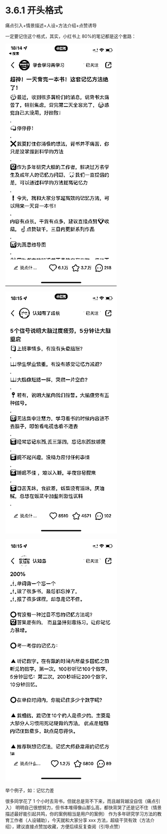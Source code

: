 # 3.6.1 开头格式

痛点引入+情景描述+人设+方法介绍+点赞诱导

一定要记住这个格式，其实，小红书上 80%的笔记都是这个套路：

![](img/bba8d8caa594d2a4f5e603cf5e05b80b.png)

![](img/d235864dc26ea6a776c0d609922b3ced.png)

![](img/cdbdbaaa93eb1ec024a50d3ced9e3b81.png)

举个例子，如：记忆力差

很多同学花了 1 个小时去背书，但就总是背不下来，而且越背越没自信（痛点引入）
明明自己很想努力，但书本堆得像山那么高，都快背哭了还是记不住（情景描述最好能引起共鸣，你的案例相当是用户的案例）
作为多年研究学习方法的教育工作者（人设辅助），今天就和大家分享 xxx 方法，超级干货有效（方法介绍），建议直接点赞加收藏，方便后续反复查阅（引导点赞）